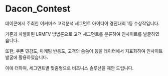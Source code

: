 # Dacon_Contest

데이콘에서 주최한 이커머스 고객분석 세그먼트 아이디어 경진대회 1등 수상작입니다.

기존과 차별화된 LRMFV 방법론으로 고객 세그먼트를 분류하여 인사이트를 발굴하였습니다.

또한, 쿠폰 민감도, 마케팅 반응도, 고객의 씀씀이 등을 데이터에서 지표화하여 인사이트 발굴에 활용하였습니다.

이에 더하여, 세그먼트별 맞춤형으로 비즈니스 솔루션을 제안 드립니다.
